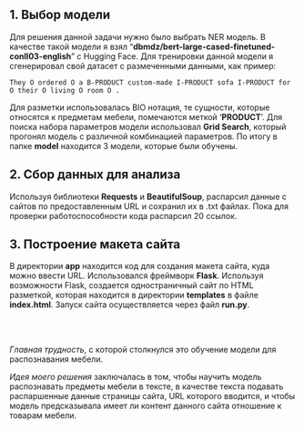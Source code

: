 <h2>1. Выбор модели</h2>
<p>
    Для решения данной задачи нужно было выбрать NER модель. В качестве такой модели я взял “<strong>dbmdz/bert-large-cased-finetuned-conll03-english</strong>” с Hugging Face. Для тренировки данной модели я сгенерировал свой датасет с размеченными данными, как пример:
</p>
<pre><code>They O ordered O a B-PRODUCT custom-made I-PRODUCT sofa I-PRODUCT for O their O living O room O .</code></pre>
<p>
    Для разметки использовалась BIO нотация, те сущности, которые относятся к предметам мебели, помечаются меткой ‘<strong>PRODUCT</strong>’. Для поиска набора параметров модели использовал <strong>Grid Search</strong>, который прогонял модель с различной комбинацией параметров. По итогу в папке <strong>model</strong> находится 3 модели, которые были обучены.
</p>

<h2>2. Сбор данных для анализа</h2>
<p>
    Используя библиотеки <strong>Requests</strong> и <strong>BeautifulSoup</strong>, распарсил данные с сайтов по предоставленным URL и сохранил их в .txt файлах. Пока для проверки работоспособности кода распарсил 20 ссылок.
</p>

<h2>3. Построение макета сайта</h2>
<p>
    В директории <strong>app</strong> находится код для создания макета сайта, куда можно ввести URL. Использовался фреймворк <strong>Flask</strong>. Используя возможности Flask, создается одностраничный сайт по HTML разметкой, которая находится в директории <strong>templates</strong> в файле <strong>index.html</strong>. Запуск сайта осуществляется через файл <strong>run.py</strong>.
</p>
<br>
<br>
<p><i>Главная трудность</i>, с которой столкнулся это обучение модели для распознавания мебели.</p>
<p><i>Идея моего решения</i> заключалась в том, чтобы научить модель распознавать предметы мебели в тексте, в качестве текста подавать распаршенные данные страницы сайта, URL которого вводится, и чтобы модель предсказывала имеет ли контент данного сайта отношение к товарам мебели.</p>
